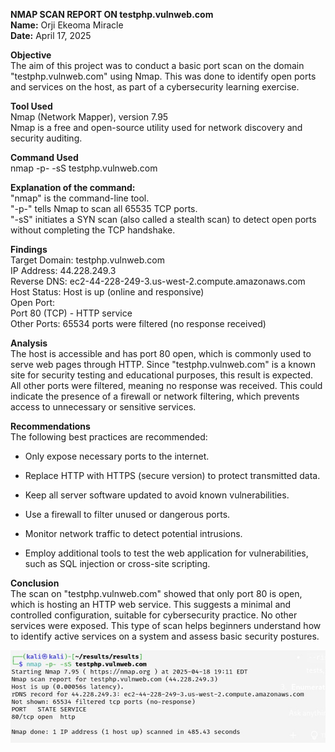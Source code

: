**NMAP SCAN REPORT ON testphp.vulnweb.com**  
 **Name:** Orji Ekeoma Miracle  
 **Date:** April 17, 2025

**Objective**  
 The aim of this project was to conduct a basic port scan on the domain "testphp.vulnweb.com" using Nmap. This was done to identify open ports and services on the host, as part of a cybersecurity learning exercise.

**Tool Used**  
 Nmap (Network Mapper), version 7.95  
 Nmap is a free and open-source utility used for network discovery and security auditing.

**Command Used**  
 nmap \-p- \-sS testphp.vulnweb.com

**Explanation of the command:**  
 "nmap" is the command-line tool.  
 "-p-" tells Nmap to scan all 65535 TCP ports.  
 "-sS" initiates a SYN scan (also called a stealth scan) to detect open ports without completing the TCP handshake.

**Findings**  
 Target Domain: testphp.vulnweb.com  
 IP Address: 44.228.249.3  
 Reverse DNS: ec2-44-228-249-3.us-west-2.compute.amazonaws.com  
 Host Status: Host is up (online and responsive)  
 Open Port:  
 Port 80 (TCP) \- HTTP service  
 Other Ports: 65534 ports were filtered (no response received)

**Analysis**  
 The host is accessible and has port 80 open, which is commonly used to serve web pages through HTTP. Since "testphp.vulnweb.com" is a known site for security testing and educational purposes, this result is expected.  
 All other ports were filtered, meaning no response was received. This could indicate the presence of a firewall or network filtering, which prevents access to unnecessary or sensitive services.

**Recommendations**  
 The following best practices are recommended:

* Only expose necessary ports to the internet.

* Replace HTTP with HTTPS (secure version) to protect transmitted data.

* Keep all server software updated to avoid known vulnerabilities.

* Use a firewall to filter unused or dangerous ports.

* Monitor network traffic to detect potential intrusions.

* Employ additional tools to test the web application for vulnerabilities, such as SQL injection or cross-site scripting.

**Conclusion**  
 The scan on "testphp.vulnweb.com" showed that only port 80 is open, which is hosting an HTTP web service. This suggests a minimal and controlled configuration, suitable for cybersecurity practice. No other services were exposed. This type of scan helps beginners understand how to identify active services on a system and assess basic security postures.

![Nmap Scanning](https://github.com/orjimiracle/Cybersecurity/blob/e69484b51da253719b48c3148db96748476596bf/images/Nmap%20vulnerability%20scan.jpg?raw=true)
